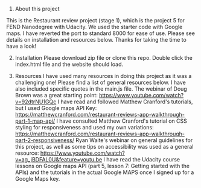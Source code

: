   1. About this project
  
  This is the Restaurant review project (stage 1), which is the project 5 for FEND Nanodegree with Udacity.
  We used the starter code with Google maps. I have reverted the port to standard 8000 for ease of use. 
  Please see details on installation and resources below. Thanks for taking the time to have a look! 
  
  
  2. Installation
  Please download zip file or clone this repo. Double click the index.html file and the website should load. 
 
  3. Resources
  I have used many resources in doing this project as it was a challenging one!
  Please find a list of general resources below. I have also included specific quotes in the main.js file. 
  The webinar of Doug Brown was a great starting point: https://www.youtube.com/watch?v=92dtrNU1GQc
  I have read and followed Matthew Cranford's tutorials, but I used Google maps API Key:        https://matthewcranford.com/restaurant-reviews-app-walkthrough-part-1-map-api/
  I have consulted Matthew Cranford's tutorial on CSS styling for responsiveness and used my own variations: 
  https://matthewcranford.com/restaurant-reviews-app-walkthrough-part-2-responsiveness/
  Ryan Waite's webinar on general guidelines for this project, as well as some tips on accessibility was used as a general resource:
  https://www.youtube.com/watch?v=ag_jBDFAL0U&feature=youtu.be
  I have read the Udacity course lessons on Google maps API (part 5, lesson 7: Getting started with the APIs) and the         tutorials in the actual Google MAPS once I signed up for a Google Maps key. 
